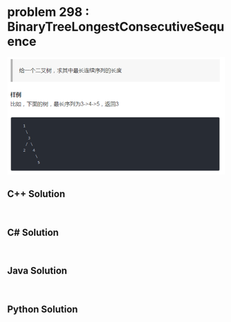 
# problem 298 : BinaryTreeLongestConsecutiveSequence

<img src="https://github.com/Peefy/PeefyLeetCode/blob/master/doc/201-300/298.BinaryTreeLongestConsecutiveSequence/problem.png"/>

## C++ Solution

```c++



```

## C# Solution

```csharp



```

## Java Solution

```java



```

## Python Solution

```python

     

```





